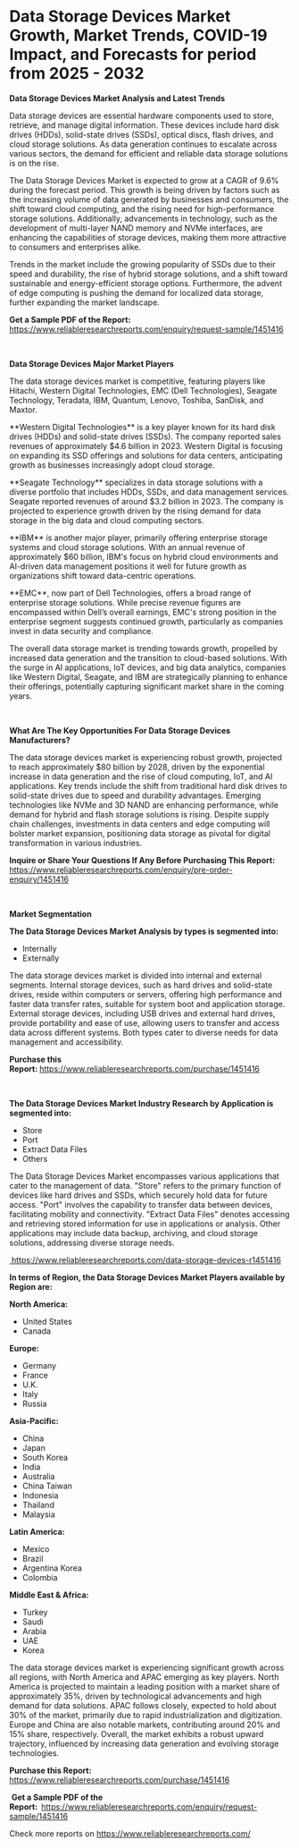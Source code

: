 <p><h1>Data Storage Devices Market Growth, Market Trends, COVID-19 Impact, and Forecasts for period from 2025 - 2032</h1></p><p><strong>Data Storage Devices Market Analysis and Latest Trends</strong></p>
<p><p>Data storage devices are essential hardware components used to store, retrieve, and manage digital information. These devices include hard disk drives (HDDs), solid-state drives (SSDs), optical discs, flash drives, and cloud storage solutions. As data generation continues to escalate across various sectors, the demand for efficient and reliable data storage solutions is on the rise.</p><p>The Data Storage Devices Market is expected to grow at a CAGR of 9.6% during the forecast period. This growth is being driven by factors such as the increasing volume of data generated by businesses and consumers, the shift toward cloud computing, and the rising need for high-performance storage solutions. Additionally, advancements in technology, such as the development of multi-layer NAND memory and NVMe interfaces, are enhancing the capabilities of storage devices, making them more attractive to consumers and enterprises alike.</p><p>Trends in the market include the growing popularity of SSDs due to their speed and durability, the rise of hybrid storage solutions, and a shift toward sustainable and energy-efficient storage options. Furthermore, the advent of edge computing is pushing the demand for localized data storage, further expanding the market landscape.</p></p>
<p><strong>Get a Sample PDF of the Report:&nbsp;</strong> <a href="https://www.reliableresearchreports.com/enquiry/request-sample/1451416?utm_campaign=2252&utm_medium=2&utm_source=Github&utm_content=ia&utm_term=17022025&utm_id=data-storage-devices">https://www.reliableresearchreports.com/enquiry/request-sample/1451416</a></p>
<p>&nbsp;</p>
<p><strong>Data Storage Devices Major Market Players</strong></p>
<p><p>The data storage devices market is competitive, featuring players like Hitachi, Western Digital Technologies, EMC (Dell Technologies), Seagate Technology, Teradata, IBM, Quantum, Lenovo, Toshiba, SanDisk, and Maxtor. </p><p>**Western Digital Technologies** is a key player known for its hard disk drives (HDDs) and solid-state drives (SSDs). The company reported sales revenues of approximately $4.6 billion in 2023. Western Digital is focusing on expanding its SSD offerings and solutions for data centers, anticipating growth as businesses increasingly adopt cloud storage.</p><p>**Seagate Technology** specializes in data storage solutions with a diverse portfolio that includes HDDs, SSDs, and data management services. Seagate reported revenues of around $3.2 billion in 2023. The company is projected to experience growth driven by the rising demand for data storage in the big data and cloud computing sectors.</p><p>**IBM** is another major player, primarily offering enterprise storage systems and cloud storage solutions. With an annual revenue of approximately $60 billion, IBM's focus on hybrid cloud environments and AI-driven data management positions it well for future growth as organizations shift toward data-centric operations.</p><p>**EMC**, now part of Dell Technologies, offers a broad range of enterprise storage solutions. While precise revenue figures are encompassed within Dell’s overall earnings, EMC's strong position in the enterprise segment suggests continued growth, particularly as companies invest in data security and compliance.</p><p>The overall data storage market is trending towards growth, propelled by increased data generation and the transition to cloud-based solutions. With the surge in AI applications, IoT devices, and big data analytics, companies like Western Digital, Seagate, and IBM are strategically planning to enhance their offerings, potentially capturing significant market share in the coming years.</p></p>
<p>&nbsp;</p>
<p><strong>What Are The Key Opportunities For Data Storage Devices Manufacturers?</strong></p>
<p><p>The data storage devices market is experiencing robust growth, projected to reach approximately $80 billion by 2028, driven by the exponential increase in data generation and the rise of cloud computing, IoT, and AI applications. Key trends include the shift from traditional hard disk drives to solid-state drives due to speed and durability advantages. Emerging technologies like NVMe and 3D NAND are enhancing performance, while demand for hybrid and flash storage solutions is rising. Despite supply chain challenges, investments in data centers and edge computing will bolster market expansion, positioning data storage as pivotal for digital transformation in various industries.</p></p>
<p><strong>Inquire or Share Your Questions If Any Before Purchasing This Report:</strong> <a href="https://www.reliableresearchreports.com/enquiry/pre-order-enquiry/1451416?utm_campaign=2252&utm_medium=2&utm_source=Github&utm_content=ia&utm_term=17022025&utm_id=data-storage-devices">https://www.reliableresearchreports.com/enquiry/pre-order-enquiry/1451416</a></p>
<p>&nbsp;</p>
<p><strong>Market Segmentation</strong></p>
<p><strong>The Data Storage Devices Market Analysis by types is segmented into:</strong></p>
<p><ul><li>Internally</li><li>Externally</li></ul></p>
<p><p>The data storage devices market is divided into internal and external segments. Internal storage devices, such as hard drives and solid-state drives, reside within computers or servers, offering high performance and faster data transfer rates, suitable for system boot and application storage. External storage devices, including USB drives and external hard drives, provide portability and ease of use, allowing users to transfer and access data across different systems. Both types cater to diverse needs for data management and accessibility.</p></p>
<p><strong>Purchase this Report:&nbsp;</strong><a href="https://www.reliableresearchreports.com/purchase/1451416?utm_campaign=2252&utm_medium=2&utm_source=Github&utm_content=ia&utm_term=17022025&utm_id=data-storage-devices">https://www.reliableresearchreports.com/purchase/1451416</a></p>
<p>&nbsp;</p>
<p><strong>The Data Storage Devices Market Industry Research by Application is segmented into:</strong></p>
<p><ul><li>Store</li><li>Port</li><li>Extract Data Files</li><li>Others</li></ul></p>
<p><p>The Data Storage Devices Market encompasses various applications that cater to the management of data. "Store" refers to the primary function of devices like hard drives and SSDs, which securely hold data for future access. "Port" involves the capability to transfer data between devices, facilitating mobility and connectivity. "Extract Data Files" denotes accessing and retrieving stored information for use in applications or analysis. Other applications may include data backup, archiving, and cloud storage solutions, addressing diverse storage needs.</p></p>
<p><a href="https://www.reliableresearchreports.com/data-storage-devices-r1451416?utm_campaign=2252&utm_medium=2&utm_source=Github&utm_content=ia&utm_term=17022025&utm_id=data-storage-devices">&nbsp;https://www.reliableresearchreports.com/data-storage-devices-r1451416</a></p>
<p><strong>In terms of Region, the Data Storage Devices Market Players available by Region are:</strong></p>
<p>
    <p> <strong> North America: </strong>
        <ul>
            <li>United States</li>
            <li>Canada</li>
        </ul>
        </p> 
    <p> <strong> Europe: </strong>
        <ul>
            <li>Germany</li>
            <li>France</li>
            <li>U.K.</li>
            <li>Italy</li>
            <li>Russia</li>
        </ul>
        </p> 
    <p> <strong> Asia-Pacific: </strong>
        <ul>
            <li>China</li>
            <li>Japan</li>
            <li>South Korea</li>
            <li>India</li>
            <li>Australia</li>
            <li>China Taiwan</li>
            <li>Indonesia</li>
            <li>Thailand</li>
            <li>Malaysia</li>
        </ul>
        </p> 
    <p> <strong> Latin America: </strong>
        <ul>
            <li>Mexico</li>
            <li>Brazil</li>
            <li>Argentina Korea</li>
            <li>Colombia</li>
        </ul>
        </p> 
    <p> <strong> Middle East & Africa: </strong>
        <ul>
            <li>Turkey</li>
            <li>Saudi</li>
            <li>Arabia</li>
            <li>UAE</li>
            <li>Korea</li>
        </ul>
    </p>
    </p>
<p><p>The data storage devices market is experiencing significant growth across all regions, with North America and APAC emerging as key players. North America is projected to maintain a leading position with a market share of approximately 35%, driven by technological advancements and high demand for data solutions. APAC follows closely, expected to hold about 30% of the market, primarily due to rapid industrialization and digitization. Europe and China are also notable markets, contributing around 20% and 15% share, respectively. Overall, the market exhibits a robust upward trajectory, influenced by increasing data generation and evolving storage technologies.</p></p>
<p><strong>Purchase this Report: </strong><a href="https://www.reliableresearchreports.com/purchase/1451416?utm_campaign=2252&utm_medium=2&utm_source=Github&utm_content=ia&utm_term=17022025&utm_id=data-storage-devices">https://www.reliableresearchreports.com/purchase/1451416</a></p>
<p>&nbsp;<strong>Get a Sample PDF of the Report:&nbsp;&nbsp;</strong><a href="https://www.reliableresearchreports.com/enquiry/request-sample/1451416?utm_campaign=2252&utm_medium=2&utm_source=Github&utm_content=ia&utm_term=17022025&utm_id=data-storage-devices">https://www.reliableresearchreports.com/enquiry/request-sample/1451416</a></p>
<p><strong></strong></p>
<p>Check more reports on <a href="https://www.reliableresearchreports.com/?utm_campaign=2252&utm_medium=2&utm_source=Github&utm_content=ia&utm_term=17022025&utm_id=data-storage-devices">https://www.reliableresearchreports.com/</a></p>